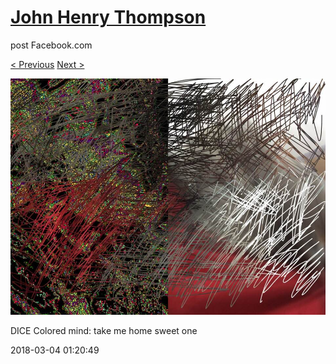 # [John Henry Thompson](../README.md)
post Facebook.com

[< Previous](2018-03-06-4.md) [Next >](2018-03-03-1.md)

[![](../media/2018-03-04/Timeline-Photos-DICE-Colored-mind-take-me-home-sweet-one.jpg)](../README.md)

DICE Colored mind: take me home sweet one

2018-03-04 01:20:49